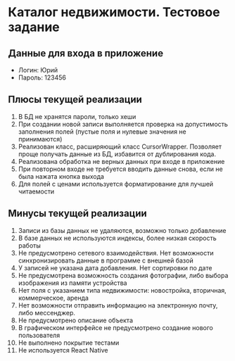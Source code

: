 # Каталог недвижимости. Тестовое задание #
## Данные для входа в приложение ##
- Логин: Юрий
- Пароль: 123456

## Плюсы текущей реализации ##
1. В БД не хранятся пароли, только хеши
2. При создании новой записи выполняется проверка на допустимость заполнения полей (пустые поля и нулевые значения не принимаются)
3. Реализован класс, расширяющий класс CursorWrapper. Позволяет проще получать данные из БД, избавится от дублирования кода.
4. Реализована обработка не верных данных при входе в приложение
5. При повторном входе не требуется вводить данные снова, если не была нажата кнопка выхода
6. Для полей с ценами используется форматирование для лучшей читаемости



## Минусы текущей реализации ##
1. Записи из базы данных не удаляются, возможно только добавление
2. В базе данных не используются индексы, более низкая скорость работы
3. Не предусмотрено сетевого взаимодействия. Нет возможности синхронизировать данные в программе с внешней базой
4. У записей не указана дата добавления. Нет сортировки по дате
5. Не предусмотрена возможность создания фотографии, либо выбора изображения из памяти устройства
6. Нет поля с указанием типа недвижимости: новостройка, вторичная, коммерческое, аренда
7. Нет возможности отправить информацию на электронную почту, либо мессенджер.
8. Не предусмотрено описание объекта
9. В графическом интерфейсе не предусмотрено создание нового пользователя
10. Не выполнено покрытие тестами
11. Не используется React Native










